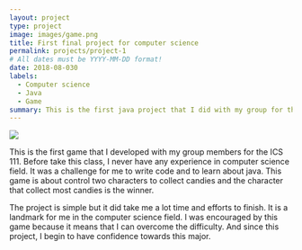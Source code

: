 ```yaml
---
layout: project
type: project
image: images/game.png
title: First final project for computer science
permalink: projects/project-1
# All dates must be YYYY-MM-DD format!
date: 2018-08-030
labels:
  - Computer science
  - Java
  - Game
summary: This is the first java project that I did with my group for the final presentation of my ICS 111 class. It means a lot to me since it is the representation of my learning progress in computer science field. 
---
```

<div class = "ui small rounded images">
<img class="ui medium right floated rounded image" src="../images/game.png">
</div>

This is the first game that I developed with my group members for the ICS 111. Before take this class, I never have any experience in computer science field. It was a challenge for me to write code and to learn about java. This game is about control two characters to collect candies and the character that collect most candies is the winner. 

The project is simple but it did take me a lot time and efforts to finish. It is a landmark for me in the computer science field. I was encouraged by this game because it means that I can overcome the difficulty. And since this project, I begin to have confidence towards this major.

